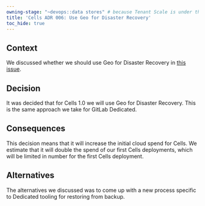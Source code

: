 ```yaml
---
owning-stage: "~devops::data stores" # because Tenant Scale is under this
title: 'Cells ADR 006: Use Geo for Disaster Recovery'
toc_hide: true
---
```


## Context

We discussed whether we should use Geo for Disaster Recovery in [this issue](https://gitlab.com/gitlab-com/gl-infra/production-engineering/-/issues/25246).

## Decision

It was decided that for Cells 1.0 we will use Geo for Disaster Recovery.
This is the same approach we take for GitLab Dedicated.

## Consequences

This decision means that it will increase the initial cloud spend for Cells.
We estimate that it will double the spend of our first Cells deployments, which will be limited in number for the first Cells deployment.

## Alternatives

The alternatives we discussed was to come up with a new process specific to Dedicated tooling for restoring from backup.
